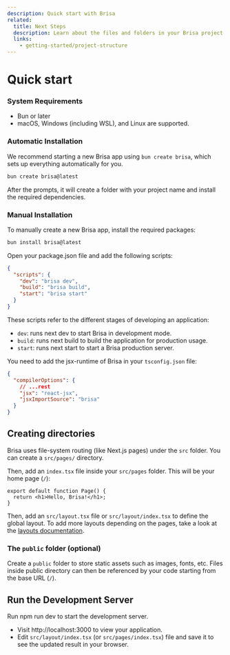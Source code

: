 ```yaml
---
description: Quick start with Brisa
related:
  title: Next Steps
  description: Learn about the files and folders in your Brisa project.
  links:
    - getting-started/project-structure
---
```


# Quick start

### System Requirements

- Bun [<Badge type="tip" text="1.1.27" />](https://bun.sh/) or later
- macOS, Windows (including WSL), and Linux are supported.

### Automatic Installation

We recommend starting a new Brisa app using `bun create brisa`, which sets up everything automatically for you.

```sh
bun create brisa@latest
```

After the prompts, it will create a folder with your project name and install the required dependencies.

### Manual Installation

To manually create a new Brisa app, install the required packages:

```sh
bun install brisa@latest
```

Open your package.json file and add the following scripts:

```json
{
  "scripts": {
    "dev": "brisa dev",
    "build": "brisa build",
    "start": "brisa start"
  }
}
```

These scripts refer to the different stages of developing an application:

- `dev`: runs next dev to start Brisa in development mode.
- `build`: runs next build to build the application for production usage.
- `start`: runs next start to start a Brisa production server.

You need to add the jsx-runtime of Brisa in your `tsconfig.json` file:

```json
{
  "compilerOptions": {
    // ...rest
    "jsx": "react-jsx",
    "jsxImportSource": "brisa"
  }
}
```

## Creating directories

Brisa uses file-system routing (like Next.js pages) under the `src` folder. You can create a `src/pages/` directory.

Then, add an `index.tsx` file inside your `src/pages` folder. This will be your home page (`/`):

```tsx
export default function Page() {
  return <h1>Hello, Brisa!</h1>;
}
```

Then, add an `src/layout.tsx` file or `src/layout/index.tsx` to define the global layout. To add more layouts depending on the pages, take a look at the [layouts documentation](/building-your-application/routing/pages-and-layouts).

### The `public` folder (optional)

Create a `public` folder to store static assets such as images, fonts, etc. Files inside public directory can then be referenced by your code starting from the base URL (`/`).

## Run the Development Server

Run npm run dev to start the development server.

- Visit http://localhost:3000 to view your application.
- Edit `src/layout/index.tsx` (or `src/pages/index.tsx`) file and save it to see the updated result in your browser.
